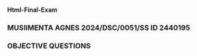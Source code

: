 #### Html-Final-Exam
### MUSIIMENTA AGNES    2024/DSC/0051/SS     ID 2440195
### OBJECTIVE QUESTIONS

#
